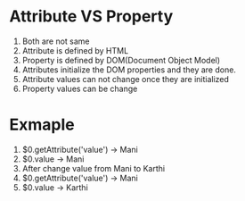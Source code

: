 # Attribute VS Property

1. Both are not same
2. Attribute is defined by HTML
3. Property is defined by DOM(Document Object Model)
4. Attributes initialize the DOM properties and they are done.
5. Attribute values can not change once they are initialized
6. Property values can be change

# Exmaple
1. $0.getAttribute('value') -> Mani
2. $0.value -> Mani
3. After change value from Mani to Karthi
4. $0.getAttribute('value') -> Mani
5. $0.value -> Karthi
